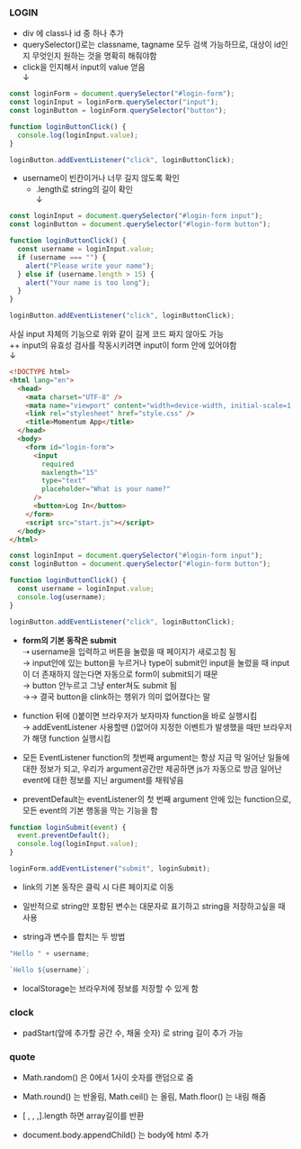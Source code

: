 ### LOGIN

- div 에 class나 id 중 하나 추가
- querySelector()로는 classname, tagname 모두 검색 가능하므로, 대상이 id인지 무엇인지 원하는 것을 명확히 해줘야함
- click을 인지해서 input의 value 얻음  
  ↓

```javascript
const loginForm = document.querySelector("#login-form");
const loginInput = loginForm.querySelector("input");
const loginButton = loginForm.querySelector("button");

function loginButtonClick() {
  console.log(loginInput.value);
}

loginButton.addEventListener("click", loginButtonClick);
```

- username이 빈칸이거나 너무 길지 않도록 확인
  - .length로 string의 길이 확인  
    ↓

```javascript
const loginInput = document.querySelector("#login-form input");
const loginButton = document.querySelector("#login-form button");

function loginButtonClick() {
  const username = loginInput.value;
  if (username === "") {
    alert("Please write your name");
  } else if (username.length > 15) {
    alert("Your name is too long");
  }
}

loginButton.addEventListener("click", loginButtonClick);
```

사실 input 자체의 기능으로 위와 같이 길게 코드 짜지 않아도 가능  
++ input의 유효성 검사를 작동시키려면 input이 form 안에 있어야함  
↓

```html
<!DOCTYPE html>
<html lang="en">
  <head>
    <mata charset="UTF-8" />
    <mata name="viewport" content="width=device-width, initial-scale=1.0" />
    <link rel="stylesheet" href="style.css" />
    <title>Momentum App</title>
  </head>
  <body>
    <form id="login-form">
      <input
        required
        maxlength="15"
        type="text"
        placeholder="What is your name?"
      />
      <button>Log In</button>
    </form>
    <script src="start.js"></script>
  </body>
</html>
```

```javascript
const loginInput = document.querySelector("#login-form input");
const loginButton = document.querySelector("#login-form button");

function loginButtonClick() {
  const username = loginInput.value;
  console.log(username);
}

loginButton.addEventListener("click", loginButtonClick);
```

- **form의 기본 동작은 submit**  
  ⇢ username을 입력하고 버튼을 눌렀을 때 페이지가 새로고침 됨  
  → input안에 있는 button을 누르거나 type이 submit인 input을 눌렀을 때 input이 더 존재하지 않는다면 자동으로 form이 submit되기 때문  
  → button 안누르고 그냥 enter쳐도 submit 됨  
  →→ 결국 button을 clink하는 행위가 의미 없어졌다는 말

- function 뒤에 ()붙이면 브라우저가 보자마자 function을 바로 실행시킴  
  → addEventListener 사용할땐 ()없어야 지정한 이벤트가 발생했을 때만 브라우저가 해댕 function 실행시킴

- 모든 EventListener function의 첫번째 argument는 항상 지금 막 일어난 일들에 대한 정보가 되고, 우리가 argument공간만 제공하면 js가 자동으로 방금 일어난 event에 대한 정보를 지닌 argument를 채워넣음

- preventDefault는 eventListener의 첫 번째 argument 안에 있는 function으로, 모든 event의 기본 행동을 막는 기능을 함

```javascript
function loginSubmit(event) {
  event.preventDefault();
  console.log(loginInput.value);
}

loginForm.addEventListener("submit", loginSubmit);
```

- link의 기본 동작은 클릭 시 다른 페이지로 이동
- 일반적으로 string만 포함된 변수는 대문자로 표기하고 string을 저장하고싶을 때 사용

- string과 변수를 합치는 두 방법

```javascript
"Hello " + username;
```

```javascript
`Hello ${username}`;
```

- localStorage는 브라우저에 정보를 저장할 수 있게 함

### clock

- padStart(앞에 추가할 공간 수, 채울 숫자) 로 string 길이 추가 가능

### quote

- Math.random() 은 0에서 1사이 숫자를 랜덤으로 줌

- Math.round() 는 반올림, Math.ceil() 는 올림, Math.floor() 는 내림 해줌

- [ , , ,].length 하면 array길이를 반환

- document.body.appendChild() 는 body에 html 추가
